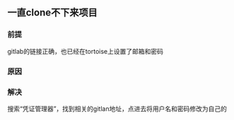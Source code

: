 ## 一直clone不下来项目

### 前提

gitlab的链接正确，也已经在tortoise上设置了邮箱和密码

### 原因


### 解决

搜索“凭证管理器”，找到相关的gitlan地址，点进去将用户名和密码修改为自己的


